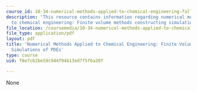 ```yaml
---
course_id: 10-34-numerical-methods-applied-to-chemical-engineering-fall-2015
description: 'This resource contains information regarding numerical methods applied
  to chemical engineering: Finite volume methods constructing simulations of PDEs.'
file_location: /coursemedia/10-34-numerical-methods-applied-to-chemical-engineering-fall-2015/f8e7cb2be59c944f94b13ed7f5f6a20f_MIT10_34F15_Lec25.pdf
file_type: application/pdf
layout: pdf
title: 'Numerical Methods Applied to Chemical Engineering: Finite Volume Methods Constructing
  Simulations of PDEs'
type: course
uid: f8e7cb2be59c944f94b13ed7f5f6a20f

---
```

None